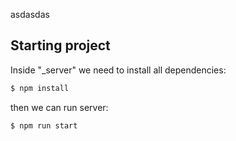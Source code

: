 asdasdas

## Starting project

Inside "_server" we need to install all dependencies:

```bash
$ npm install
```

then we can run server:

```bash
$ npm run start
```